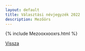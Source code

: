```yaml
---
layout: default
title: Választási névjegyzék 2022
description: Mezőörs
---
```


{% include Mezooxxooxrs.html %}

[Vissza](./)